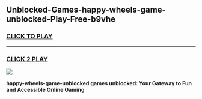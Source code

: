 
## Unblocked-Games-happy-wheels-game-unblocked-Play-Free-b9vhe
<h3>
<a href="https://premium76.site?title=happy-wheels-game-unblocked&ref=20A">CLICK TO PLAY</a></h3>
<hr>

<h3>
<a href="https://premium76.site?title=happy-wheels-game-unblocked&ref=20A">CLICK 2 PLAY</a>
  
</h3>

<a href="https://premium76.site?title=happy-wheels-game-unblocked&ref=20A"><img src="https://clearcache.store/games.png"></a>


**happy-wheels-game-unblocked games unblocked: Your Gateway to Fun and Accessible Online Gaming**
